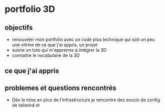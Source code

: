 # portfolio 3D

## objectifs

- renouveler mon portfolio avec un code plus technique qui soit un peu une vitrine de ce que j'ai appris, un projet 
- suivre un tuto qui m'apprenne à intégrer la 3D
- connaitre le vocabulaire de la 3D


## ce que j'ai appris

## problemes et questions rencontrés

- Dès la mise en plce de l'infrastructure je rencontre des soucis de config de tailwind et 
